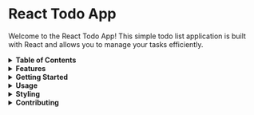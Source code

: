 # React Todo App

Welcome to the React Todo App! This simple todo list application is built with React and allows you to manage your tasks efficiently.

<details>
  <summary><strong>Table of Contents</strong></summary>
  
  - [Features](#features)
  - [Getting Started](#getting-started)
    - [Prerequisites](#prerequisites)
    - [Installation](#installation)
  - [Usage](#usage)
  - [Styling](#styling)
  - [Contributing](#contributing)
  - [License](#license)
</details>

<details>
  <summary><strong>Features</strong></summary>
  
  - Add tasks to your todo list.
  - Mark tasks as completed.
  - Edit existing tasks.
  - Delete tasks you no longer need.
</details>

<details>
  <summary><strong>Getting Started</strong></summary>
  
  ### Prerequisites
  
  Make sure you have [Node.js](https://nodejs.org/) installed on your machine.

  ### Installation
  
  1. Clone the repository:
     ```bash
     git clone https://github.com/your-username/react-todo-app.git
     ```
  2. Navigate to the project directory:
     ```bash
     cd react-todo-app
     ```
  3. Install dependencies:
     ```bash
     npm install
     ```
</details>

<details>
  <summary><strong>Usage</strong></summary>
  
  1. Run the development server:
     ```bash
     npm start
     ```
  2. Open your browser and visit [http://localhost:3000](http://localhost:3000).
  3. Start managing your tasks with the React Todo App!
</details>

<details>
  <summary><strong>Styling</strong></summary>
  
  The application features a clean and stylish design. The main styles are defined in the `App.css` file. Feel free to customize the styles based on your preferences.
</details>

<details>
  <summary><strong>Contributing</strong></summary>
  
  Contributions are welcome! If you have any ideas for improvement or find any issues, please open an [issue](https://github.com/mahesh062003/To-do_list/issues) or submit a [pull request](https://github.com/mahesh062003/To-do_list/pulls).
</details>

